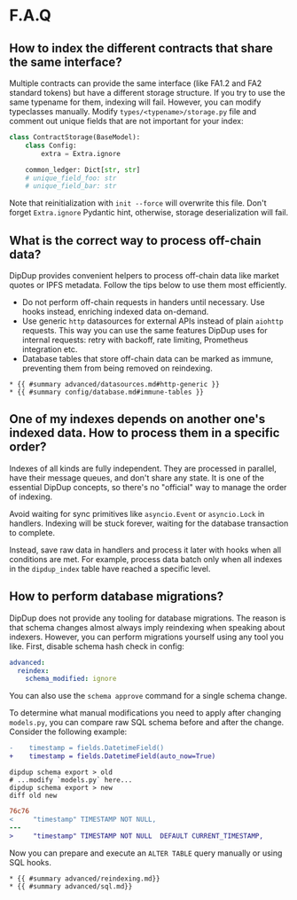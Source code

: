# F.A.Q

## How to index the different contracts that share the same interface?

Multiple contracts can provide the same interface (like FA1.2 and FA2 standard tokens) but have a different storage structure. If you try to use the same typename for them, indexing will fail. However, you can modify typeclasses manually. Modify `types/<typename>/storage.py` file and comment out unique fields that are not important for your index:

```python
class ContractStorage(BaseModel):
    class Config:
        extra = Extra.ignore

    common_ledger: Dict[str, str]
    # unique_field_foo: str
    # unique_field_bar: str
```

Note that reinitialization with `init --force` will overwrite this file.
Don't forget `Extra.ignore` Pydantic hint, otherwise, storage deserialization will fail.

## What is the correct way to process off-chain data?

DipDup provides convenient helpers to process off-chain data like market quotes or IPFS metadata. Follow the tips below to use them most efficiently.

* Do not perform off-chain requests in handers until necessary. Use hooks instead, enriching indexed data on-demand.
* Use generic `http` datasources for external APIs instead of plain `aiohttp` requests. This way you can use the same features DipDup uses for internal requests: retry with backoff, rate limiting, Prometheus integration etc.
* Database tables that store off-chain data can be marked as immune, preventing them from being removed on reindexing.

```admonish info title="See Also"
* {{ #summary advanced/datasources.md#http-generic }}
* {{ #summary config/database.md#immune-tables }}
```

## One of my indexes depends on another one's indexed data. How to process them in a specific order?

Indexes of all kinds are fully independent. They are processed in parallel, have their message queues, and don't share any state. It is one of the essential DipDup concepts, so there's no "official" way to manage the order of indexing.

Avoid waiting for sync primitives like `asyncio.Event` or `asyncio.Lock` in handlers. Indexing will be stuck forever, waiting for the database transaction to complete.

Instead, save raw data in handlers and process it later with hooks when all conditions are met. For example, process data batch only when all indexes in the `dipdup_index` table have reached a specific level.

## How to perform database migrations?

DipDup does not provide any tooling for database migrations. The reason is that schema changes almost always imply reindexing when speaking about indexers. However, you can perform migrations yourself using any tool you like. First, disable schema hash check in config:

```yaml
advanced:
  reindex:
    schema_modified: ignore
```

You can also use the `schema approve` command for a single schema change.

To determine what manual modifications you need to apply after changing `models.py`, you can compare raw SQL schema before and after the change. Consider the following example:

```diff
-    timestamp = fields.DatetimeField()
+    timestamp = fields.DatetimeField(auto_now=True)
```

```shell
dipdup schema export > old
# ...modify `models.py` here...
dipdup schema export > new
diff old new
```

```diff
76c76
<     "timestamp" TIMESTAMP NOT NULL,
---
>     "timestamp" TIMESTAMP NOT NULL  DEFAULT CURRENT_TIMESTAMP,
```

Now you can prepare and execute an `ALTER TABLE` query manually or using SQL hooks.

```admonish info title="See Also"
* {{ #summary advanced/reindexing.md}}
* {{ #summary advanced/sql.md}}
```
